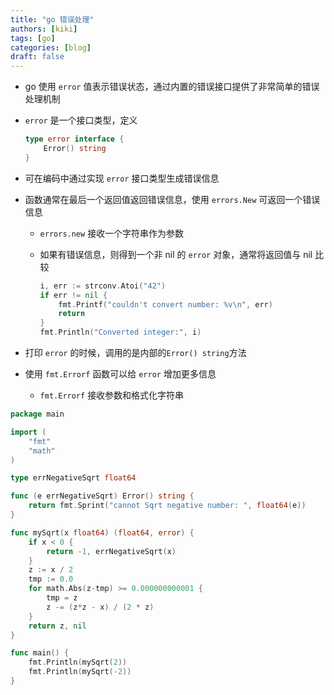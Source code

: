 ```yaml
---
title: "go 错误处理"
authors: [kiki]
tags: [go]
categories: [blog]
draft: false
---
```


- go 使用 `error` 值表示错误状态，通过内置的错误接口提供了非常简单的错误处理机制
- `error` 是一个接口类型，定义

  ```go
  type error interface {
      Error() string
  }
  ```

- 可在编码中通过实现 `error` 接口类型生成错误信息
- 函数通常在最后一个返回值返回错误信息，使用 `errors.New` 可返回一个错误信息
  - `errors.new` 接收一个字符串作为参数
  - 如果有错误信息，则得到一个非 nil 的 `error` 对象，通常将返回值与 nil 比较

    ```go
    i, err := strconv.Atoi("42")
    if err != nil {
        fmt.Printf("couldn't convert number: %v\n", err)
        return
    }
    fmt.Println("Converted integer:", i)
    ```

- 打印 `error` 的时候，调用的是内部的`Error() string`方法
- 使用 `fmt.Errorf` 函数可以给 `error` 增加更多信息
  - `fmt.Errorf` 接收参数和格式化字符串

```go
package main

import (
    "fmt"
    "math"
)

type errNegativeSqrt float64

func (e errNegativeSqrt) Error() string {
    return fmt.Sprint("cannot Sqrt negative number: ", float64(e))
}

func mySqrt(x float64) (float64, error) {
    if x < 0 {
        return -1, errNegativeSqrt(x)
    }
    z := x / 2
    tmp := 0.0
    for math.Abs(z-tmp) >= 0.000000000001 {
        tmp = z
        z -= (z*z - x) / (2 * z)
    }
    return z, nil
}

func main() {
    fmt.Println(mySqrt(2))
    fmt.Println(mySqrt(-2))
}
```
